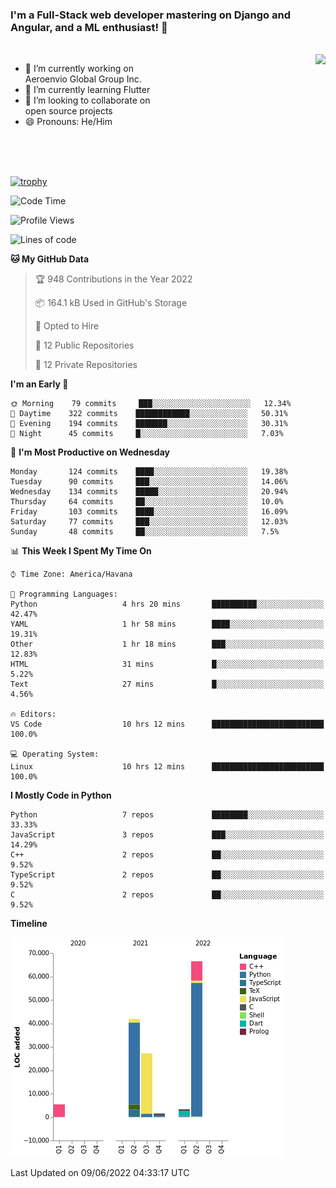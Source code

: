 ### I'm a Full-Stack web developer mastering on Django and Angular, and a ML enthusiast!  👋

<br/>

<img align="right" height="250"  src="https://media1.giphy.com/media/qgQUggAC3Pfv687qPC/giphy.gif?cid=ecf05e470ttfxgsj072btembitu1zn4ti3t3cdyg4jo5b3by&rid=giphy.gif&ct=g" />

 <div style="width:50%">
    <ul>
      <li>🔭 I’m currently working on Aeroenvio Global Group Inc.</li>
      <li>🌱 I’m currently learning Flutter</li>
      <li>👯 I’m looking to collaborate on open source projects</li>
      <li>😄 Pronouns: He/Him</li>
<!--       <li>⚡ Fun fact: I started my first professional project for a company as web dev without knowing any JS </li> -->
    </ul>
  </div>
  
<br/><br/><br/>

[![trophy](https://github-profile-trophy.vercel.app/?username=dfg-98&row=3&column=3&theme=monokai)](https://github.com/ryo-ma/github-profile-trophy)


<!--START_SECTION:waka-->
![Code Time](http://img.shields.io/badge/Code%20Time-164%20hrs%2011%20mins-blue)

![Profile Views](http://img.shields.io/badge/Profile%20Views-0-blue)

![Lines of code](https://img.shields.io/badge/From%20Hello%20World%20I%27ve%20Written-146%20Thousand%20lines%20of%20code-blue)

**🐱 My GitHub Data** 

> 🏆 948 Contributions in the Year 2022
 > 
> 📦 164.1 kB Used in GitHub's Storage 
 > 
> 💼 Opted to Hire
 > 
> 📜 12 Public Repositories 
 > 
> 🔑 12 Private Repositories  
 > 
**I'm an Early 🐤** 

```text
🌞 Morning    79 commits     ███░░░░░░░░░░░░░░░░░░░░░░   12.34% 
🌆 Daytime    322 commits    ████████████░░░░░░░░░░░░░   50.31% 
🌃 Evening    194 commits    ███████░░░░░░░░░░░░░░░░░░   30.31% 
🌙 Night      45 commits     █░░░░░░░░░░░░░░░░░░░░░░░░   7.03%

```
📅 **I'm Most Productive on Wednesday** 

```text
Monday       124 commits    ████░░░░░░░░░░░░░░░░░░░░░   19.38% 
Tuesday      90 commits     ███░░░░░░░░░░░░░░░░░░░░░░   14.06% 
Wednesday    134 commits    █████░░░░░░░░░░░░░░░░░░░░   20.94% 
Thursday     64 commits     ██░░░░░░░░░░░░░░░░░░░░░░░   10.0% 
Friday       103 commits    ████░░░░░░░░░░░░░░░░░░░░░   16.09% 
Saturday     77 commits     ███░░░░░░░░░░░░░░░░░░░░░░   12.03% 
Sunday       48 commits     ██░░░░░░░░░░░░░░░░░░░░░░░   7.5%

```


📊 **This Week I Spent My Time On** 

```text
⌚︎ Time Zone: America/Havana

💬 Programming Languages: 
Python                   4 hrs 20 mins       ██████████░░░░░░░░░░░░░░░   42.47% 
YAML                     1 hr 58 mins        ████░░░░░░░░░░░░░░░░░░░░░   19.31% 
Other                    1 hr 18 mins        ███░░░░░░░░░░░░░░░░░░░░░░   12.83% 
HTML                     31 mins             █░░░░░░░░░░░░░░░░░░░░░░░░   5.22% 
Text                     27 mins             █░░░░░░░░░░░░░░░░░░░░░░░░   4.56%

🔥 Editors: 
VS Code                  10 hrs 12 mins      █████████████████████████   100.0%

💻 Operating System: 
Linux                    10 hrs 12 mins      █████████████████████████   100.0%

```

**I Mostly Code in Python** 

```text
Python                   7 repos             ████████░░░░░░░░░░░░░░░░░   33.33% 
JavaScript               3 repos             ███░░░░░░░░░░░░░░░░░░░░░░   14.29% 
C++                      2 repos             ██░░░░░░░░░░░░░░░░░░░░░░░   9.52% 
TypeScript               2 repos             ██░░░░░░░░░░░░░░░░░░░░░░░   9.52% 
C                        2 repos             ██░░░░░░░░░░░░░░░░░░░░░░░   9.52%

```


**Timeline**

![Chart not found](https://raw.githubusercontent.com/dfg-98/dfg-98/main/charts/bar_graph.png) 


 Last Updated on 09/06/2022 04:33:17 UTC
<!--END_SECTION:waka-->
